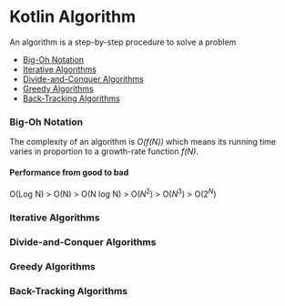 # Kotlin Algorithm
An algorithm is a step-by-step procedure to solve a problem

- [Big-Oh Notation](#big-oh-notation)
- [Iterative Algorithms](#iterative-algorithms)
- [Divide-and-Conquer Algorithms](#divide-and-conquer-algorithms)
- [Greedy Algorithms](#greedy-algorithms)
- [Back-Tracking Algorithms](#back-tracking-algorithms)

### Big-Oh Notation
The complexity of an algorithm is *O(f(N))* which means its running time varies in proportion to a growth-rate function *f(N)*. 

#### Performance from good to bad
O(Log N) > O(N) > O(N log N) > O($N^2$) > O($N^3$) > O($2^N$)


### Iterative Algorithms 

### Divide-and-Conquer Algorithms 

### Greedy Algorithms 

### Back-Tracking Algorithms 

